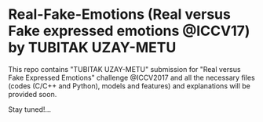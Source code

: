 # Real-Fake-Emotions (Real versus Fake expressed emotions @ICCV17) by TUBITAK UZAY-METU 
This repo contains "TUBITAK UZAY-METU" submission for "Real versus Fake Expressed Emotions" challenge @ICCV2017 and all the necessary files (codes (C/C++ and Python), models and features) and explanations will be provided soon. 

Stay tuned!...
